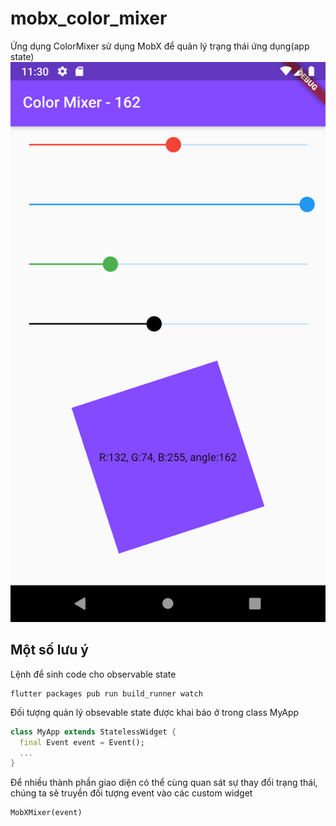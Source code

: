 # mobx_color_mixer

Ứng dụng ColorMixer sử dụng MobX để quản lý trạng thái ứng dụng(app state)
![](screen_shot.png)
## Một số lưu ý

Lệnh để sinh code cho observable state
```
flutter packages pub run build_runner watch
```

Đối tượng quản lý obsevable state được khai báo ở trong class MyApp

```dart
class MyApp extends StatelessWidget {
  final Event event = Event();
  ...
}
```

Để nhiều thành phần giao diện có thể cùng quan sát sự thay đổi trạng thái, chúng ta sẽ truyền đối tượng event vào các custom widget

```dart
MobXMixer(event)
```